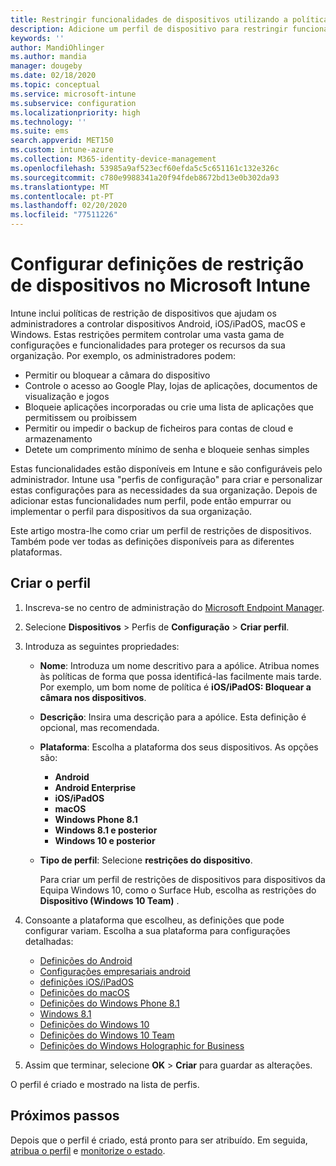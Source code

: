 ```yaml
---
title: Restringir funcionalidades de dispositivos utilizando a política no Microsoft Intune - Azure  Microsoft Docs
description: Adicione um perfil de dispositivo para restringir funcionalidades nos dispositivos Android, macOS, iOS, iPadOS, Windows Phone e Windows 10 no Microsoft Intune
keywords: ''
author: MandiOhlinger
ms.author: mandia
manager: dougeby
ms.date: 02/18/2020
ms.topic: conceptual
ms.service: microsoft-intune
ms.subservice: configuration
ms.localizationpriority: high
ms.technology: ''
ms.suite: ems
search.appverid: MET150
ms.custom: intune-azure
ms.collection: M365-identity-device-management
ms.openlocfilehash: 53985a9af523ecf60efda5c5c651161c132e326c
ms.sourcegitcommit: c780e9988341a20f94fdeb8672bd13e0b302da93
ms.translationtype: MT
ms.contentlocale: pt-PT
ms.lasthandoff: 02/20/2020
ms.locfileid: "77511226"
---
```

# <a name="configure-device-restriction-settings-in-microsoft-intune"></a>Configurar definições de restrição de dispositivos no Microsoft Intune



Intune inclui políticas de restrição de dispositivos que ajudam os administradores a controlar dispositivos Android, iOS/iPadOS, macOS e Windows. Estas restrições permitem controlar uma vasta gama de configurações e funcionalidades para proteger os recursos da sua organização. Por exemplo, os administradores podem:

- Permitir ou bloquear a câmara do dispositivo
- Controle o acesso ao Google Play, lojas de aplicações, documentos de visualização e jogos
- Bloqueie aplicações incorporadas ou crie uma lista de aplicações que permitissem ou proibissem
- Permitir ou impedir o backup de ficheiros para contas de cloud e armazenamento
- Detete um comprimento mínimo de senha e bloqueie senhas simples

Estas funcionalidades estão disponíveis em Intune e são configuráveis pelo administrador. Intune usa "perfis de configuração" para criar e personalizar estas configurações para as necessidades da sua organização. Depois de adicionar estas funcionalidades num perfil, pode então empurrar ou implementar o perfil para dispositivos da sua organização.

Este artigo mostra-lhe como criar um perfil de restrições de dispositivos. Também pode ver todas as definições disponíveis para as diferentes plataformas.

## <a name="create-the-profile"></a>Criar o perfil

1. Inscreva-se no centro de administração do [Microsoft Endpoint Manager](https://go.microsoft.com/fwlink/?linkid=2109431).
2. Selecione **Dispositivos** > Perfis de **Configuração** > **Criar perfil**.
3. Introduza as seguintes propriedades:

    - **Nome**: Introduza um nome descritivo para a apólice. Atribua nomes às políticas de forma que possa identificá-las facilmente mais tarde. Por exemplo, um bom nome de política é **iOS/iPadOS: Bloquear a câmara nos dispositivos**.
    - **Descrição**: Insira uma descrição para a apólice. Esta definição é opcional, mas recomendada.
    - **Plataforma**: Escolha a plataforma dos seus dispositivos. As opções são:  

        - **Android**
        - **Android Enterprise**
        - **iOS/iPadOS**
        - **macOS**
        - **Windows Phone 8.1**
        - **Windows 8.1 e posterior**
        - **Windows 10 e posterior**

    - **Tipo de perfil**: Selecione **restrições do dispositivo**.

        Para criar um perfil de restrições de dispositivos para dispositivos da Equipa Windows 10, como o Surface Hub, escolha as restrições do **Dispositivo (Windows 10 Team)** .

4. Consoante a plataforma que escolheu, as definições que pode configurar variam. Escolha a sua plataforma para configurações detalhadas:

    - [Definições do Android](../device-restrictions-android.md)
    - [Configurações empresariais android](../device-restrictions-android-for-work.md)
    - [definições iOS/iPadOS](device-restrictions-ios.md)
    - [Definições do macOS](device-restrictions-macos.md)
    - [Definições do Windows Phone 8.1](device-restrictions-windows-phone-8-1.md)
    - [Windows 8.1](device-restrictions-windows-8-1.md)
    - [Definições do Windows 10](device-restrictions-windows-10.md)
    - [Definições do Windows 10 Team](device-restrictions-windows-10-teams.md)
    - [Definições do Windows Holographic for Business](device-restrictions-windows-holographic.md)

5. Assim que terminar, selecione **OK** > **Criar** para guardar as alterações.

O perfil é criado e mostrado na lista de perfis.

## <a name="next-steps"></a>Próximos passos

Depois que o perfil é criado, está pronto para ser atribuído. Em seguida, [atribua o perfil](../device-profile-assign.md) e [monitorize o estado](../device-profile-monitor.md).

<!--  Removing image as part of design review; retaining source until we known the disposition.

## Example of device restriction settings

In this high-level example, you'll create a device restriction policy that blocks the use of the built-in camera app on Android devices.

![How to disable the camera on Android devices](./media/device-restrictions-configure/disable-android-camera.png)

-->
